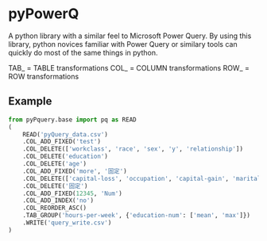 # pyPowerQ

A python library with a similar feel to Microsoft Power Query. 
By using this library, python novices familiar with Power Query or similary tools can quickly do most of the same things in python.

TAB_ = TABLE transformations
COL_ = COLUMN transformations
ROW_ = ROW transformations

## Example

```python
from pyPquery.base import pq as READ
(
    READ('pyQuery_data.csv')
    .COL_ADD_FIXED('test')
    .COL_DELETE(['workclass', 'race', 'sex', 'y', 'relationship'])
    .COL_DELETE('education')
    .COL_DELETE('age')
    .COL_ADD_FIXED('more', '固定')
    .COL_DELETE(['capital-loss', 'occupation', 'capital-gain', 'marital-status'])
    .COL_DELETE('固定')
    .COL_ADD_FIXED(12345, 'Num')
    .COL_ADD_INDEX('no')
    .COL_REORDER_ASC()
    .TAB_GROUP('hours-per-week', {'education-num': ['mean', 'max']})
    .WRITE('query_write.csv')
)
```

